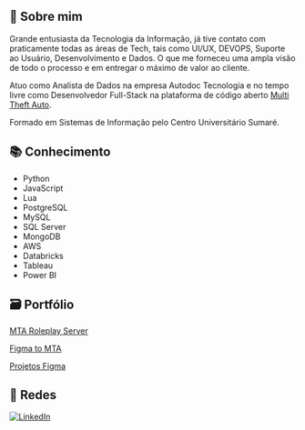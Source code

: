 
## 🌟 Sobre mim
Grande entusiasta da Tecnologia da Informação, já tive contato com praticamente todas as áreas de Tech, tais como UI/UX, DEVOPS, Suporte ao Usuário, Desenvolvimento e Dados. O que me forneceu uma ampla visão de todo o processo e em entregar o máximo de valor ao cliente.

Atuo como Analista de Dados na empresa Autodoc Tecnologia e no tempo livre como Desenvolvedor Full-Stack na plataforma de código aberto [Multi Theft Auto](https://github.com/multitheftauto/mtasa-blue).

Formado em Sistemas de Informação pelo Centro Universitário Sumaré.

## 📚 Conhecimento
- Python
- JavaScript
- Lua
- PostgreSQL
- MySQL
- SQL Server
- MongoDB
- AWS
- Databricks
- Tableau
- Power BI

## 🗃 Portfólio
[MTA Roleplay Server](https://github.com/gui-ber/roleplay_mta)

[Figma to MTA](https://github.com/gui-ber/figma_to_mta)

[Projetos Figma](https://www.figma.com/files/project/48812434/Projects?fuid=1072540384843859579)

## 📱 Redes

[![LinkedIn](https://img.shields.io/badge/linkedin-%230077B5.svg?style=for-the-badge&logo=linkedin&logoColor=white)](https://www.linkedin.com/in/guilherme-leite-9a310a218)
